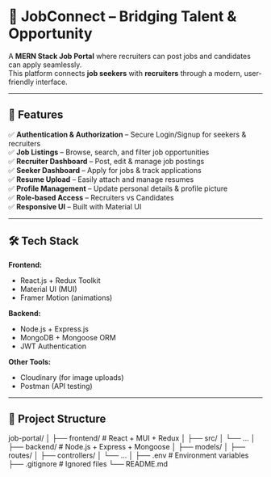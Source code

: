 # 🏢 JobConnect – Bridging Talent & Opportunity  

A **MERN Stack Job Portal** where recruiters can post jobs and candidates can apply seamlessly.  
This platform connects **job seekers** with **recruiters** through a modern, user-friendly interface.  

---

## 🚀 Features  

✅ **Authentication & Authorization** – Secure Login/Signup for seekers & recruiters  
✅ **Job Listings** – Browse, search, and filter job opportunities  
✅ **Recruiter Dashboard** – Post, edit & manage job postings  
✅ **Seeker Dashboard** – Apply for jobs & track applications  
✅ **Resume Upload** – Easily attach and manage resumes  
✅ **Profile Management** – Update personal details & profile picture  
✅ **Role-based Access** – Recruiters vs Candidates  
✅ **Responsive UI** – Built with Material UI  

---

## 🛠️ Tech Stack  

**Frontend:**  
- React.js + Redux Toolkit  
- Material UI (MUI)  
- Framer Motion (animations)  

**Backend:**  
- Node.js + Express.js  
- MongoDB + Mongoose ORM  
- JWT Authentication  

**Other Tools:**  
- Cloudinary (for image uploads)  
- Postman (API testing)  

---

## 📂 Project Structure 
job-portal/
│
├── frontend/ # React + MUI + Redux
│ ├── src/
│ └── ...
│
├── backend/ # Node.js + Express + Mongoose
│ ├── models/
│ ├── routes/
│ ├── controllers/
│ └── ...
│
├── .env # Environment variables
├── .gitignore # Ignored files
└── README.md



